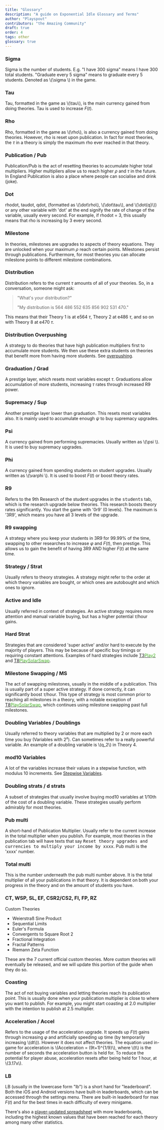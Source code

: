 ```yaml
---
title: "Glossary"
description: "A guide on Exponential Idle Glossary and Terms"
author: "Playspout"
contributors: "the Amazing Community"
draft: true
order: 4
tags: other
glossary: true
---
```


### Sigma

Sigma is the number of students. E.g. "I have 300 sigma" means I have 300 total students. "Graduate every 5 sigma" means to graduate every 5 students. Denoted as \\(\sigma \\) in the game.

### Tau

Tau, formatted in the game as \\(\tau\\), is the main currency gained from doing theories. Tau is used to increase $F(t)$.

### Rho

Rho, formatted in the game as \\(\rho\\), is also a currency gained from doing theories. However, rho is reset upon publication. In fact for most theories, the $\tau$ in a theory is simply the maximum rho ever reached in that theory.

### Publication / Pub

Publication/Pub is the act of resetting theories to accumulate higher total multipliers. Higher multipliers allow us to reach higher $\rho$ and $\tau$ in the future. In England Publication is also a place where people can socialise and drink (joke).

### Dot

rhodot, taudot, qdot, (formatted as \\(\dot\rho\\), \\(\dot\tau\\), and \\(\dot{q}\\)) or any other variable with 'dot' at the end signify the rate of change of the variable, usually every second. For example, if rhodot = 3, this usually means that rho is increasing by 3 every second.

### Milestone

In theories, milestones are upgrades to aspects of theory equations. They are unlocked when your maximum $\rho$ reach certain points. Milestones persist through publications. Furthermore, for most theories you can allocate milestone points to different milestone combinations.

### Distribution

Distribution refers to the current $\tau$ amounts of all of your theories. So, in a conversation, someone might ask:

> "What's your distribution?"
>
> "My distribution is 564 486 552 635 856 902 531 470."

This means that their Theory 1 is at e564 $\tau$, Theory 2 at e486 $\tau$, and so on with Theory 8 at e470 $\tau$.

### Distribution Overpushing

A strategy to do theories that have high publication multipliers first to accumulate more students. We then use these extra students on theories that benefit more from having more students. See [overpushing](/guides/advanced-concepts/distribution-overpushing).

### Graduation / Grad

A prestige layer, which resets most variables except $\tau$. Graduations allow accumulation of more students, increasing $\tau$ rates through increased R9 power.

### Supremacy / Sup

Another prestige layer lower than graduation. This resets most variables also. It is mainly used to accumulate enough $\psi$ to buy supremacy upgrades.

### Psi

A currency gained from performing supremacies. Usually written as \\(\psi \\). It is used to buy supremacy upgrades.

### Phi

A currency gained from spending students on student upgrades. Usually written as \\(\varphi \\). It is used to boost $F(t)$ or boost theory rates.

### R9

Refers to the 9th Research of the student upgrades in the <kbd>students</kbd> tab, which is the research upgrade below theories. This research boosts theory rates significantly. You start the game with '0r9' (0 levels). The maximum is '3R9', which means you have all 3 levels of the upgrade.

### R9 swapping

A strategy where you keep your students in 3R9 for 99.99% of the time, swapping to other researches to increase $\varphi$ and $F(t)$, then prestige. This allows us to gain the benefit of having 3R9 AND higher $F(t)$ at the same time.

### Strategy / Strat

Usually refers to theory strategies. A strategy might refer to the order at which theory variables are bought, or which ones are autobought and which ones to ignore.

### Active and Idle

Usually referred in context of strategies. An active strategy requires more attention and manual variable buying, but has a higher potential $\tau$/hour gains.

### Hard Strat

Strategies that are considered 'super active' and/or hard to execute by the majority of players. This may be because of specific buy timings or requiring constant attentions. Examples of hard strategies include [T3<span style="color:#41AD21">Play2</span>](https://exponential-idle-guides.netlify.app/guides/theory-strategies/#t3play2) and [T8<span style="color:#41AD21">PlaySolarSwap</span>](https://exponential-idle-guides.netlify.app/guides/theory-strategies/#t8playsolarswap).

### Milestone Swapping / MS

The act of swapping milestones, usually in the middle of a publication. This is usually part of a super active strategy. If done correctly, it can significantly boost $\tau$/hour. This type of strategy is most common prior to reaching all milestones in a theory, with a notable exception of [T8<span style="color:#41AD21">PlaySolarSwap</span>](https://exponential-idle-guides.netlify.app/guides/theory-strategies/#t8playsolarswap), which continues using milestone swapping past full milestones.

### Doubling Variables / Doublings

Usually referred to theory variables that are multiplied by 2 or more each time you buy (Variables with $2^x$). Can sometimes refer to a really powerful variable. An example of a doubling variable is \\(q_2\\) in Theory 4.

### mod10 Variables

A lot of the variables increase their values in a stepwise function, with modulus 10 increments. See [Stepwise Variables](https://exponential-idle-guides.netlify.app/guide-extensions/stepwise-variables/).

### Doubling strats / d strats

A subset of strategies that usually involve buying mod10 variables at 1/10th of the cost of a doubling variable. These strategies usually perform admirably for most theories.

### Pub multi

A short-hand of Publication Multiplier. Usually refer to the current increase in the total multiplier when you publish. For example, most theories in the publication tab will have texts that say <kbd>Reset theory upgrades and currencies to multiply your income by xxxx</kbd>. Pub multi is the 'xxxx' number.

### Total multi

This is the number underneath the pub multi number above. It is the total multiplier of all your publications in that theory. It is dependent on both your progress in the theory and on the amount of students you have.

### CT, WSP, SL, EF, CSR2/CS2, FI, FP, RZ

Custom Theories

- Weierstraß Sine Product
- Sequential Limits
- Euler's Formula
- Convergents to Square Root 2
- Frac­tional In­teg­ra­tion
- Fractal Patterns
- Riemann Zeta Function

These are the 7 current official custom theories. More custom theories will eventually be released, and we will update this portion of the guide when they do so.

### Coasting

The act of not buying variables and letting theories reach its publication point. This is usually done when your publication multiplier is close to where you want to publish. For example, you might start coasting at 2.0 multiplier with the intention to publish at 2.5 multiplier.

### Acceleration / Accel

Refers to the usage of the acceleration upgrade. It speeds up $F(t)$ gains through increasing $\varphi$ and artificially speeding up time (by temporarily increasing \\(dt\\)). However it does not affect theories. The equation used in-game for acceleration is \\(Acceleration = (9t+1)^{1/9}\\), where \\(t\\) is the number of seconds the acceleration button is held for. To reduce the potential for player abuse, acceleration resets after being held for 1 hour, at \\(3.17x\\).

### LB

LB (usually in the lowercase form "lb") is a short hand for "leaderboard". Both the iOS and Android versions have built-in leaderboards, which can be accessed through the settings menu. There are built-in leaderboard for max $F(t)$ and for the best times in each difficulty of every minigame.

There's also a [player-updated spreadsheet](https://docs.google.com/spreadsheets/d/1VlHgt1y4GWCDph3zPfsm2foX40NK5aM0IUfZlEgy_ac/edit#gid=0) with more leaderboards, including the highest known values that have been reached for each theory among many other statistics.
